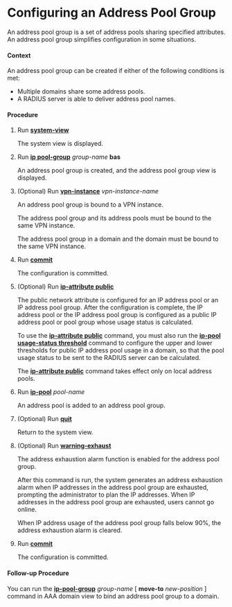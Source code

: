 Configuring an Address Pool Group
=================================

An address pool group is a set of address pools sharing specified attributes. An address pool group simplifies configuration in some situations.

#### Context

An address pool group can be created if either of the following conditions is met:

* Multiple domains share some address pools.
* A RADIUS server is able to deliver address pool names.


#### Procedure

1. Run [**system-view**](cmdqueryname=system-view)
   
   
   
   The system view is displayed.
2. Run [**ip pool-group**](cmdqueryname=ip+pool-group) *group-name* **bas**
   
   
   
   An address pool group is created, and the address pool group view is displayed.
3. (Optional) Run [**vpn-instance**](cmdqueryname=vpn-instance) *vpn-instance-name*
   
   
   
   An address pool group is bound to a VPN instance.
   
   The address pool group and its address pools must be bound to the same VPN instance.
   
   The address pool group in a domain and the domain must be bound to the same VPN instance.
4. Run [**commit**](cmdqueryname=commit)
   
   
   
   The configuration is committed.
5. (Optional) Run [**ip-attribute public**](cmdqueryname=ip-attribute+public)
   
   
   
   The public network attribute is configured for an IP address pool or an IP address pool group. After the configuration is complete, the IP address pool or the IP address pool group is configured as a public IP address pool or pool group whose usage status is calculated.
   
   
   
   To use the [**ip-attribute public**](cmdqueryname=ip-attribute+public) command, you must also run the [**ip-pool usage-status threshold**](cmdqueryname=ip-pool+usage-status+threshold) command to configure the upper and lower thresholds for public IP address pool usage in a domain, so that the pool usage status to be sent to the RADIUS server can be calculated.
   
   The [**ip-attribute public**](cmdqueryname=ip-attribute+public) command takes effect only on local address pools.
6. Run [**ip-pool**](cmdqueryname=ip-pool) *pool-name*
   
   
   
   An address pool is added to an address pool group.
7. (Optional) Run [**quit**](cmdqueryname=quit)
   
   
   
   Return to the system view.
8. (Optional) Run [**warning-exhaust**](cmdqueryname=warning-exhaust)
   
   
   
   The address exhaustion alarm function is enabled for the address pool group.
   
   
   
   After this command is run, the system generates an address exhaustion alarm when IP addresses in the address pool group are exhausted, prompting the administrator to plan the IP addresses. When IP addresses in the address pool group are exhausted, users cannot go online.
   
   When IP address usage of the address pool group falls below 90%, the address exhaustion alarm is cleared.
9. Run [**commit**](cmdqueryname=commit)
   
   
   
   The configuration is committed.

#### Follow-up Procedure

You can run the [**ip-pool-group**](cmdqueryname=ip-pool-group) *group-name* [ **move-to** *new-position* ] command in AAA domain view to bind an address pool group to a domain.